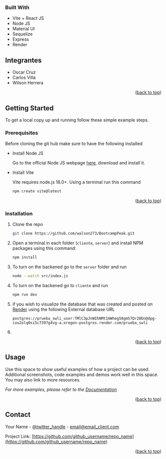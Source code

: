 <a name="readme-top"></a>

### Built With


* Vite + React JS
* Node JS
* Material UI
* Sequelize
* Express
* Render
  


<!-- GETTING STARTED -->

<!-- INTEGRANTES -->
## Integrantes

* Oscar Cruz
* Carlos Villa
* Wilson Herrera	

<p align="right">(<a href="#readme-top">back to top</a>)</p>

## Getting Started

To get a local copy up and running follow these simple example steps.

### Prerequisites

Before cloning the git hub make sure to have the following installed


* Install Node JS

	Go to the official Node JS webpage  [here](https://nodejs.org/en/), download and install it.

  
* Install Vite

  Vite requires node.js 18.0+. Using a terminal run this command
  ```sh
  npm create vite@latest
  ```

	<p align="right">(<a href="#readme-top">back to top</a>)</p>

### Installation

1. Clone the repo
   ```sh
   git clone https://github.com/walson273/BootcampPeak.git
   ```
2. Open a terminal in each folder (`cliente`, `server`)  and install NPM packages using this command:
   ```sh
   npm install
   ```
3. To turn on the backened go to the `server` folder and run
   ```sh
   node --watch src/index.js
   ```
4. To turn on the backened go to `cliente` and run
   
   ```sh
   npm run dev
   ```
5. if you wish to visualize the database that was created and posted on [Render](https://render.com) using the following External database URL

   ```
   postgres://prueba_swli_user:TMlC3pJnWIhNMtImWheg58gmS7Qr20Dn@dpg-cou2olq0si5c7397g4vg-a.oregon-postgres.render.com/prueba_swli
   ```

7. 
   
   
<p align="right">(<a href="#readme-top">back to top</a>)</p>



<!-- USAGE EXAMPLES -->
## Usage

Use this space to show useful examples of how a project can be used. Additional screenshots, code examples and demos work well in this space. You may also link to more resources.

_For more examples, please refer to the [Documentation](https://example.com)_

<p align="right">(<a href="#readme-top">back to top</a>)</p>





<!-- CONTACT -->
## Contact

Your Name - [@twitter_handle](https://twitter.com/twitter_handle) - email@email_client.com

Project Link: [https://github.com/github_username/repo_name](https://github.com/github_username/repo_name)

<p align="right">(<a href="#readme-top">back to top</a>)</p>







                                     
